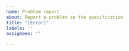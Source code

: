 ```yaml
---
name: Problem report
about: Report a problem in the specification
title: "[Error]"
labels: ''
assignees: ''

---
```



